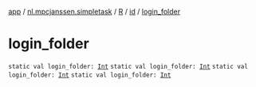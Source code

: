 [app](../../../index.md) / [nl.mpcjanssen.simpletask](../../index.md) / [R](../index.md) / [id](index.md) / [login_folder](.)

# login_folder

`static val login_folder: `[`Int`](https://kotlinlang.org/api/latest/jvm/stdlib/kotlin/-int/index.html)
`static val login_folder: `[`Int`](https://kotlinlang.org/api/latest/jvm/stdlib/kotlin/-int/index.html)
`static val login_folder: `[`Int`](https://kotlinlang.org/api/latest/jvm/stdlib/kotlin/-int/index.html)
`static val login_folder: `[`Int`](https://kotlinlang.org/api/latest/jvm/stdlib/kotlin/-int/index.html)